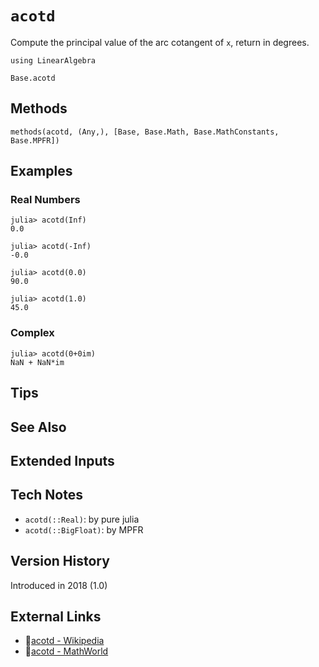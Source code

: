 # `acotd`

Compute the principal value of the arc cotangent of `x`,
return in degrees.

```@setup repl_only
using LinearAlgebra
```
```@docs
Base.acotd
```


## Methods

```@repl
methods(acotd, (Any,), [Base, Base.Math, Base.MathConstants, Base.MPFR])
```


## Examples

### Real Numbers
```jldoctest
julia> acotd(Inf)
0.0

julia> acotd(-Inf)
-0.0

julia> acotd(0.0)
90.0

julia> acotd(1.0)
45.0
```

### Complex
```jldoctest
julia> acotd(0+0im)
NaN + NaN*im
```

## Tips


## See Also


## Extended Inputs


## Tech Notes

- `acotd(::Real)`: by pure julia
- `acotd(::BigFloat)`: by MPFR


## Version History

Introduced in 2018 (1.0)


## External Links
- 🔗[acotd - Wikipedia](https://en.wikipedia.org/wiki/ )
- 🔗[acotd - MathWorld](https://mathworld.wolfram.com/ )
